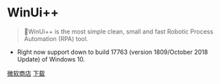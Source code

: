 # WinUi++ 

> 💪WinUi++ is the most simple clean, small and fast Robotic Process Automation (RPA) tool. 

- Right now support down to build 17763 (version 1809/October 2018 Update) of Windows 10.

[微软商店](https://apps.microsoft.com/store/detail/XP9BRHTXN0Z3V7)
[下载](https://api.winui.net/simple/v3/download)


